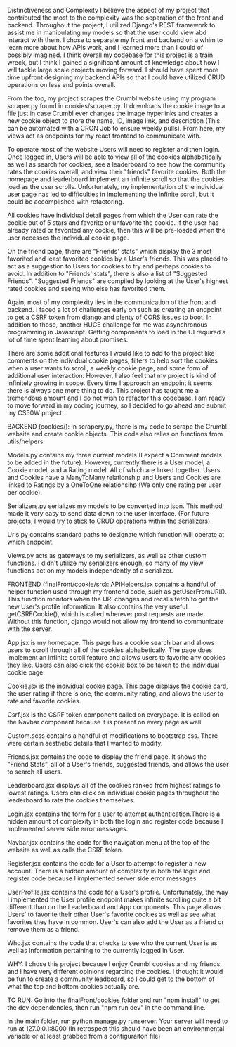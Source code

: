 Distinctiveness and Complexity
I believe the aspect of my project that contributed the most to the complexity was the separation of the front and backend. Throughout the project, I utilized Django's REST framework to assist me in manipulating my models so that the user could view abd interact with them. I chose to separate my front and backend on a whim to learn more about how APIs work, and I learned more than I could of possibly imagined. I think overall my codebase for this project is a train wreck, but I think I gained a significant amount of knowledge about how I will tackle large scale projects moving forward. I should have spent more time upfront designing my backend APIs so that I could have utilized CRUD operations on less end points overall.

From the top, my project scrapes the Crumbl website using my program scraper.py found in cookies/scraper.py. It downloads the cookie image to a file just in case Crumbl ever changes the image hyperlinks and creates a new cookie object to store the name, ID, image link, and description (This can be automated with a CRON Job to ensure weekly pulls). From here, my views act as endpoints for my react frontend to communicate with.

To operate most of the website Users will need to register and then login. Once logged in, Users will be able to view all of the cookies alphabetically as well as search for cookies, see a leaderboard to see how the community rates the cookies overall, and view their "friends" favorite cookies. Both the homepage and leaderboard implement an infinite scroll so that the cookies load as the user scrolls. Unfortunately, my implementation of the individual user page has led to difficulties in implementing the infinite scroll, but it could be accomplished with refactoring.

All cookies have individual detail pages from which the User can rate the cookie out of 5 stars and favorite or unfavorite the cookie. If the user has already rated or favorited any cookie, then this will be pre-loaded when the user accesses the individual cookie page. 

On the friend page, there are "Friends' stats" which display the 3 most favorited and least favorited cookies by a User's friends. This was placed to act as a suggestion to Users for cookies to try and perhaps cookies to avoid. In addition to "Friends' stats", there is also a list of "Suggested Friends". "Suggested Friends" are compiled by looking at the User's highest rated cookies and seeing who else has favorited them.

Again, most of my complexity lies in the communication of the front and backend. I faced a lot of challenges early on such as creating an endpoint to get a CSRF token from django and plenty of CORS issues to boot. In addition to those, another HUGE challenge for me was asynchronous programming in Javascript. Getting components to load in the UI required a lot of time spent learning about promises.

There are some additional features I would like to add to the project like comments on the individual cookie pages, filters to help sort the cookies when a user wants to scroll, a weekly cookie page, and some form of additional user interaction. However, I also feel that my project is kind of infinitely growing in scope. Every time I approach an endpoint it seems there is always one more thing to do. This project has taught me a tremendous amount and I do not wish to refactor this codebase. I am ready to move forward in my coding journey, so I decided to go ahead and submit my CS50W project.

BACKEND (cookies/): 
In scrapery.py, there is my code to scrape the Crumbl website and create cookie objects. This code also relies on functions from utils/helpers

Models.py contains my three current models (I expect a Comment models to be added in the future). However, currently there is a User model, a Cookie model, and a Rating model. All of which are linked together. Users and Cookies have a ManyToMany relationship and Users and Cookies are linked to Ratings by a OneToOne relationsihp (We only one rating per user per cookie).

Serializers.py serializes my models to be converted into json. This method made it very easy to send data down to the user interface. (For future projects, I would try to stick to CRUD operations within the serializers)

Urls.py contains standard paths to designate which function will operate at which endpoint.

Views.py acts as gateways to my serializers, as well as other custom functions. I didn't utilize my serializers enough, so many of my view functions act on my models independently of a serializer.

FRONTEND (finalFront/cookie/src): 
APIHelpers.jsx contains a handful of helper function used through my frontend code, such as getUserFromURI(). This function monitors when the URI changes and recalls fetch to get the new User's profile information. It also contains the very useful getCSRFCookie(), which is called wherever post requests are made. Without this function, django would not allow my frontend to communicate with the server.

App.jsx is my homepage. This page has a cookie search bar and allows users to scroll through all of the cookies alphabetically. The page does implement an infinite scroll feature and allows users to favorite any cookies they like. Users can also click the cookie box to be taken to the individual cookie page.

Cookie.jsx is the individual cookie page. This page displays the cookie card, the user rating if there is one, the community rating, and allows the user to rate and favorite cookies.

Csrf.jsx is the CSRF token component called on everypage. It is called on the Navbar component because it is present on every page as well.

Custom.scss contains a handful of modifications to bootstrap css. There were certain aesthetic details that I wanted to modify.

Friends.jsx contains the code to display the friend page. It shows the "Friend Stats", all of a User's friends, suggested friends, and allows the user to search all users.

Leaderboard.jsx displays all of the cookies ranked from highest ratings to lowest ratings. Users can click on individual cookie pages throughout the leaderboard to rate the cookies themselves. 

Login.jsx contains the form for a user to attempt authentication.There is a hidden amount of complexity in both the login and register code because I implemented server side error messages.

Navbar.jsx contains the code for the navigation menu at the top of the website as well as calls the CSRF token.

Register.jsx contains the code for a User to attempt to register a new account. There is a hidden amount of complexity in both the login and register code because I implemented server side error messages.

UserProfile.jsx contains the code for a User's profile. Unfortunately, the way I implemented the User profile endpoint makes infinite scrolling quite a bit different than on the Leaderboard and App components. This page allows Users' to favorite their other User's favorite cookies as well as see what favorites they have in common. User's can also add the User as a friend or remove them as a friend.

Who.jsx contains the code that checks to see who the current User is as well as information pertaining to the currently logged in User.

WHY:
I chose this project because I enjoy Crumbl cookies and my friends and I have very different opinions regarding the cookies. I thought it would be fun to create a community leadboard, so I could get to the bottom of what the top and bottom cookies actually are.

TO RUN: 
Go into the finalFront/cookies folder and run "npm install" to get the dev dependencies, then run "npm run dev" in the command line. 

In the main folder, run python manage.py runserver. Your server will need to run at 127.0.0.1:8000 (In retrospect this should have been an environmental variable or at least grabbed from a configuraiton file)

